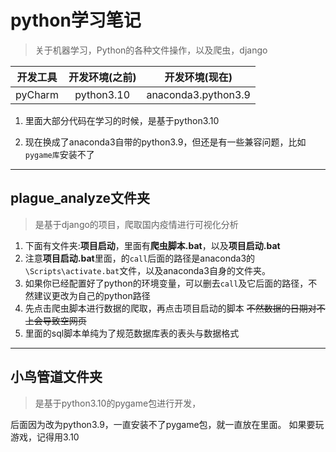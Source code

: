 # python学习笔记
> 关于机器学习，Python的各种文件操作，以及爬虫，django

|开发工具|开发环境(之前)|开发环境(现在)|
|:---:|:---:|:---:|
|pyCharm|python3.10|anaconda3.python3.9|

1. 里面大部分代码在学习的时候，是基于python3.10

2. 现在换成了anaconda3自带的python3.9，但还是有一些兼容问题，比如`pygame库`安装不了

---

## plague_analyze文件夹
>是基于django的项目，爬取国内疫情进行可视化分析

1. 下面有文件夹:**项目启动**，里面有**爬虫脚本.bat**，以及**项目启动.bat**
2. 注意**项目启动.bat**里面，的`call`后面的路径是anaconda3的`\Scripts\activate.bat`文件，以及anaconda3自身的文件夹。
3. 如果你已经配置好了python的环境变量，可以删去`call`及它后面的路径，不然建议更改为自己的python路径
4. 先点击爬虫脚本进行数据的爬取，再点击项目启动的脚本 
 ~~不然数据的日期对不上会导致空网页~~
5. 里面的sql脚本单纯为了规范数据库表的表头与数据格式

---

## 小鸟管道文件夹

> 是基于python3.10的pygame包进行开发， 

后面因为改为python3.9，一直安装不了pygame包，就一直放在里面。
如果要玩游戏，记得用3.10